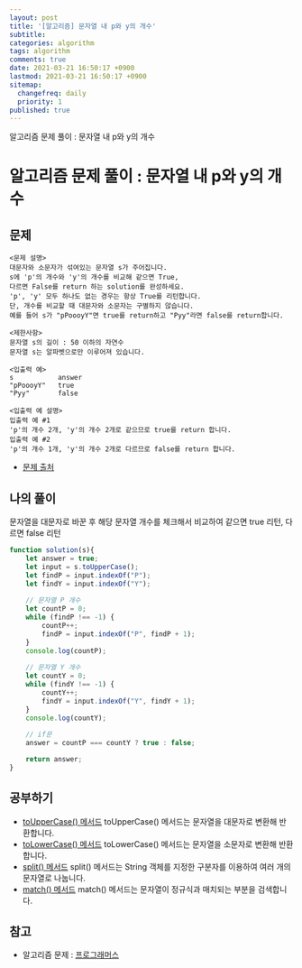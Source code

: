 ```yaml
---
layout: post
title: '[알고리즘] 문자열 내 p와 y의 개수'
subtitle: 
categories: algorithm
tags: algorithm
comments: true
date: 2021-03-21 16:50:17 +0900
lastmod: 2021-03-21 16:50:17 +0900
sitemap:
  changefreq: daily
  priority: 1
published: true
---
```


알고리즘 문제 풀이 : 문자열 내 p와 y의 개수<br />

# 알고리즘 문제 풀이 : 문자열 내 p와 y의 개수

## 문제 
```text
<문제 설명>
대문자와 소문자가 섞여있는 문자열 s가 주어집니다. 
s에 'p'의 개수와 'y'의 개수를 비교해 같으면 True, 
다르면 False를 return 하는 solution를 완성하세요. 
'p', 'y' 모두 하나도 없는 경우는 항상 True를 리턴합니다. 
단, 개수를 비교할 때 대문자와 소문자는 구별하지 않습니다.
예를 들어 s가 "pPoooyY"면 true를 return하고 "Pyy"라면 false를 return합니다.

<제한사항>
문자열 s의 길이 : 50 이하의 자연수
문자열 s는 알파벳으로만 이루어져 있습니다.

<입출력 예>
s           answer
"pPoooyY"   true
"Pyy"       false

<입출력 예 설명>
입출력 예 #1
'p'의 개수 2개, 'y'의 개수 2개로 같으므로 true를 return 합니다.
입출력 예 #2
'p'의 개수 1개, 'y'의 개수 2개로 다르므로 false를 return 합니다.
```

* [문제 출처](https://programmers.co.kr/learn/courses/30/lessons/12916#)



## 나의 풀이
문자열을 대문자로 바꾼 후 해당 문자열 개수를 체크해서 비교하여 
같으면 true 리턴, 다르면 false 리턴

```javascript
function solution(s){
    let answer = true;
    let input = s.toUpperCase();
    let findP = input.indexOf("P");
    let findY = input.indexOf("Y");
    
    // 문자열 P 개수
    let countP = 0;
    while (findP !== -1) {
        countP++;
        findP = input.indexOf("P", findP + 1);
    }
    console.log(countP);
    
    // 문자열 Y 개수
    let countY = 0;
    while (findY !== -1) {
        countY++;
        findY = input.indexOf("Y", findY + 1);
    }
    console.log(countY);
    
    // if문
    answer = countP === countY ? true : false;

    return answer;
}
```



## 공부하기
- [toUpperCase() 메서드](https://developer.mozilla.org/ko/docs/Web/JavaScript/Reference/Global_Objects/String/toUpperCase)
toUpperCase() 메서드는 문자열을 대문자로 변환해 반환합니다.
- [toLowerCase() 메서드](https://developer.mozilla.org/ko/docs/Web/JavaScript/Reference/Global_Objects/String/toLowerCase)
toLowerCase() 메서드는 문자열을 소문자로 변환해 반환합니다.
- [split() 메서드](https://developer.mozilla.org/ko/docs/Web/JavaScript/Reference/Global_Objects/String/split)
split() 메서드는 String 객체를 지정한 구분자를 이용하여 여러 개의 문자열로 나눕니다.
- [match() 메서드](https://developer.mozilla.org/ko/docs/Web/JavaScript/Reference/Global_Objects/String/match)
match() 메서드는 문자열이 정규식과 매치되는 부분을 검색합니다.



## 참고
- 알고리즘 문제 : [프로그래머스](https://programmers.co.kr)